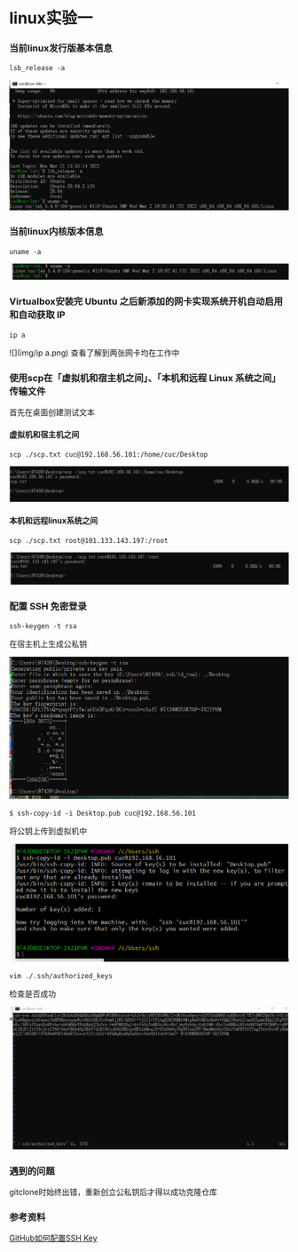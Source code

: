 # linux实验一

### 当前linux发行版基本信息

```
lsb_release -a
```

![](img/lsb_local.png)

### 当前linux内核版本信息

```
uname -a
```
![](img/uname_local.png) 

### Virtualbox安装完 Ubuntu 之后新添加的网卡实现系统开机自动启用和自动获取 IP

```
ip a
```

![](img/ip a.png)
查看了解到两张网卡均在工作中

### 使用scp在「虚拟机和宿主机之间」、「本机和远程 Linux 系统之间」传输文件

首先在桌面创建测试文本

#### 虚拟机和宿主机之间

```
scp ./scp.txt cuc@192.168.56.101:/home/cuc/Desktop
```
![](img/scp_vm.png)
#### 本机和远程linux系统之间

```
scp ./scp.txt root@101.133.143.197:/root
```

 ![](img/scp_aliyun.png)
### 配置 SSH 免密登录

```
ssh-keygen -t rsa
```

在宿主机上生成公私钥

![](img/rsa.png)

```
$ ssh-copy-id -i Desktop.pub cuc@192.168.56.101
```

将公钥上传到虚拟机中

![](img/ssh_to_vm.png)

```
vim ./.ssh/authorized_keys
```

检查是否成功

![](img/ssh_to_vm_check.png)

### 遇到的问题

gitclone时始终出错，重新创立公私钥后才得以成功克隆仓库

### 参考资料

[GitHub如何配置SSH Key](https://blog.csdn.net/u013778905/article/details/83501204)

